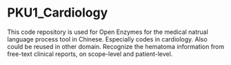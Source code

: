 # PKU1_Cardiology
This code repository is used for Open Enzymes for the medical natrual language process tool in Chinese.
Especially codes in cardiology. Also could be reused in other domain.
Recognize the hematoma information from free-text clinical reports, on scope-level and patient-level.
